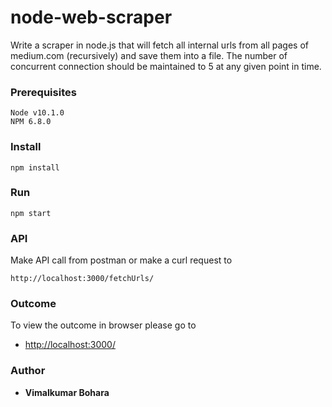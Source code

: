 # node-web-scraper
Write a scraper in node.js that will fetch all internal urls from all pages of medium.com (recursively) and save them into a file. The number of concurrent connection should be maintained to 5 at any given point in time.

### Prerequisites
```
Node v10.1.0
NPM 6.8.0
```

### Install
```
npm install
```

### Run
```
npm start
```

### API
Make API call from postman or make a curl request to
```
http://localhost:3000/fetchUrls/
```

### Outcome
To view the outcome in browser please go to
* [http://localhost:3000/](http://localhost:3000/)

### Author
* **Vimalkumar Bohara**